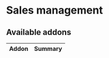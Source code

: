 Sales management
================

[//]: # (addons)

Available addons
----------------
**Addon** | **Summary**
--- | ---
